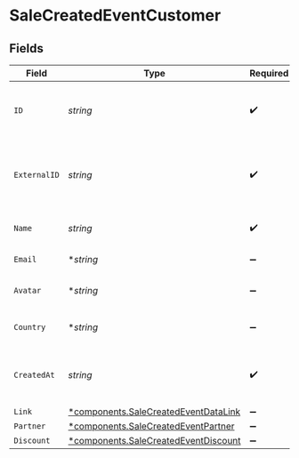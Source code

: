 # SaleCreatedEventCustomer


## Fields

| Field                                                                                       | Type                                                                                        | Required                                                                                    | Description                                                                                 |
| ------------------------------------------------------------------------------------------- | ------------------------------------------------------------------------------------------- | ------------------------------------------------------------------------------------------- | ------------------------------------------------------------------------------------------- |
| `ID`                                                                                        | *string*                                                                                    | :heavy_check_mark:                                                                          | The unique identifier of the customer in Dub.                                               |
| `ExternalID`                                                                                | *string*                                                                                    | :heavy_check_mark:                                                                          | Unique identifier for the customer in the client's app.                                     |
| `Name`                                                                                      | *string*                                                                                    | :heavy_check_mark:                                                                          | Name of the customer.                                                                       |
| `Email`                                                                                     | **string*                                                                                   | :heavy_minus_sign:                                                                          | Email of the customer.                                                                      |
| `Avatar`                                                                                    | **string*                                                                                   | :heavy_minus_sign:                                                                          | Avatar URL of the customer.                                                                 |
| `Country`                                                                                   | **string*                                                                                   | :heavy_minus_sign:                                                                          | Country of the customer.                                                                    |
| `CreatedAt`                                                                                 | *string*                                                                                    | :heavy_check_mark:                                                                          | The date the customer was created.                                                          |
| `Link`                                                                                      | [*components.SaleCreatedEventDataLink](../../models/components/salecreatedeventdatalink.md) | :heavy_minus_sign:                                                                          | N/A                                                                                         |
| `Partner`                                                                                   | [*components.SaleCreatedEventPartner](../../models/components/salecreatedeventpartner.md)   | :heavy_minus_sign:                                                                          | N/A                                                                                         |
| `Discount`                                                                                  | [*components.SaleCreatedEventDiscount](../../models/components/salecreatedeventdiscount.md) | :heavy_minus_sign:                                                                          | N/A                                                                                         |